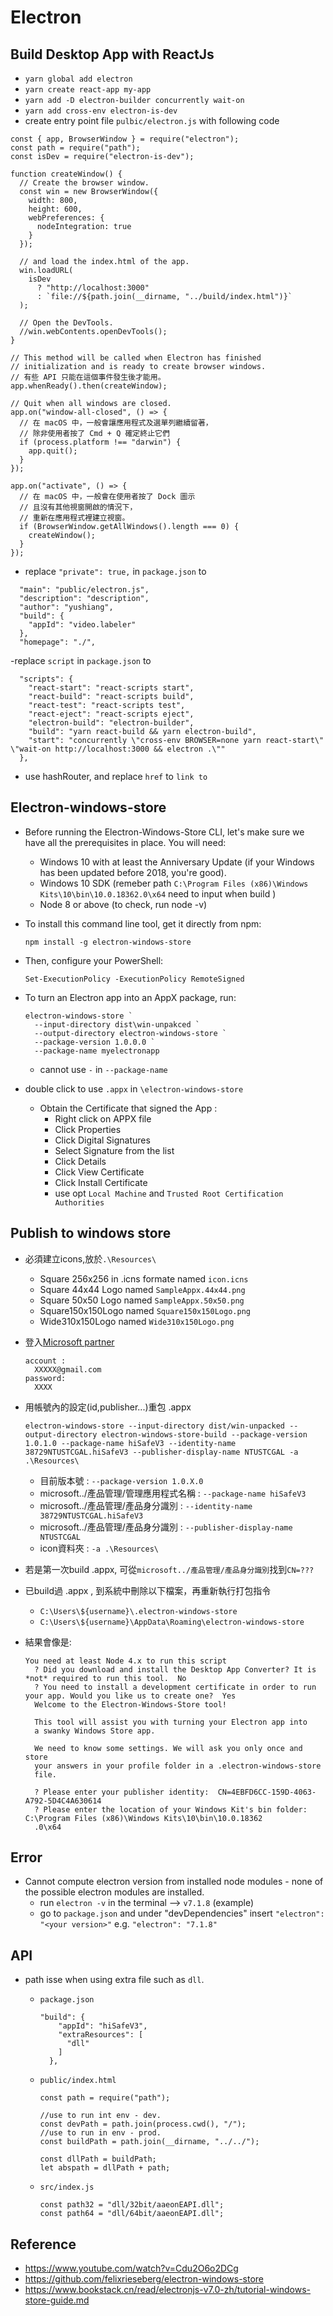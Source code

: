 # Electron

## Build Desktop App with ReactJs

- `yarn global add electron`
- `yarn create react-app my-app`
- `yarn add -D electron-builder concurrently wait-on`
- `yarn add cross-env electron-is-dev`
- create entry point file `pulbic/electron.js` with following code

```
const { app, BrowserWindow } = require("electron");
const path = require("path");
const isDev = require("electron-is-dev");

function createWindow() {
  // Create the browser window.
  const win = new BrowserWindow({
    width: 800,
    height: 600,
    webPreferences: {
      nodeIntegration: true
    }
  });

  // and load the index.html of the app.
  win.loadURL(
    isDev
      ? "http://localhost:3000"
      : `file://${path.join(__dirname, "../build/index.html")}`
  );

  // Open the DevTools.
  //win.webContents.openDevTools();
}

// This method will be called when Electron has finished
// initialization and is ready to create browser windows.
// 有些 API 只能在這個事件發生後才能用。
app.whenReady().then(createWindow);

// Quit when all windows are closed.
app.on("window-all-closed", () => {
  // 在 macOS 中，一般會讓應用程式及選單列繼續留著，
  // 除非使用者按了 Cmd + Q 確定終止它們
  if (process.platform !== "darwin") {
    app.quit();
  }
});

app.on("activate", () => {
  // 在 macOS 中，一般會在使用者按了 Dock 圖示
  // 且沒有其他視窗開啟的情況下，
  // 重新在應用程式裡建立視窗。
  if (BrowserWindow.getAllWindows().length === 0) {
    createWindow();
  }
});
```

- replace `"private": true,` in `package.json` to

```
  "main": "public/electron.js",
  "description": "description",
  "author": "yushiang",
  "build": {
    "appId": "video.labeler"
  },
  "homepage": "./",
```

-replace `script` in `package.json` to

```
  "scripts": {
    "react-start": "react-scripts start",
    "react-build": "react-scripts build",
    "react-test": "react-scripts test",
    "react-eject": "react-scripts eject",
    "electron-build": "electron-builder",
    "build": "yarn react-build && yarn electron-build",
    "start": "concurrently \"cross-env BROWSER=none yarn react-start\" \"wait-on http://localhost:3000 && electron .\""
  },
```
- use hashRouter, and replace `href` to `link to`

## Electron-windows-store

- Before running the Electron-Windows-Store CLI, let's make sure we have all the prerequisites in place. You will need:  
  - Windows 10 with at least the Anniversary Update (if your Windows has been updated before 2018, you're good).
  - Windows 10 SDK (remeber path `C:\Program Files (x86)\Windows Kits\10\bin\10.0.18362.0\x64` need to input when build )
  - Node 8 or above (to check, run node -v)  
- To install this command line tool, get it directly from npm:
  ```
  npm install -g electron-windows-store
  ```
- Then, configure your PowerShell:
  ```
  Set-ExecutionPolicy -ExecutionPolicy RemoteSigned
  ```
- To turn an Electron app into an AppX package, run:

  ```
  electron-windows-store `
    --input-directory dist\win-unpakced `
    --output-directory electron-windows-store `
    --package-version 1.0.0.0 `
    --package-name myelectronapp
  ```

  - cannot use `-` in `--package-name`

- double click to use `.appx` in `\electron-windows-store`
  - Obtain the Certificate that signed the App :
    - Right click on APPX file
    - Click Properties
    - Click Digital Signatures
    - Select Signature from the list
    - Click Details
    - Click View Certificate
    - Click Install Certificate
    - use opt `Local Machine` and `Trusted Root Certification Authorities`
## Publish to windows store
  - 必須建立icons,放於`.\Resources\`
    - Square 256x256 in .icns formate named `icon.icns`
    - Square 44x44 Logo named `SampleAppx.44x44.png`
    - Square 50x50 Logo named `SampleAppx.50x50.png`
    - Square150x150Logo named `Square150x150Logo.png`
    - Wide310x150Logo named `Wide310x150Logo.png` 

  - 登入[Microsoft partner](https://partner.microsoft.com/zh-tw/dashboard/products/9PGKRQ3BJQ98/submissions/1152921505689435130/packages)
    ```
    account :
      XXXXX@gmail.com
    password:
      XXXX
    ```
  - 用帳號內的設定(id,publisher...)重包 .appx
    ```
    electron-windows-store --input-directory dist/win-unpacked --output-directory electron-windows-store-build --package-version 1.0.1.0 --package-name hiSafeV3 --identity-name 38729NTUSTCGAL.hiSafeV3 --publisher-display-name NTUSTCGAL -a .\Resources\
    ```    
    - 目前版本號 : `--package-version 1.0.X.0` 
    - microsoft../產品管理/管理應用程式名稱 : `--package-name hiSafeV3`  
    - microsoft../產品管理/產品身分識別 : `--identity-name 38729NTUSTCGAL.hiSafeV3`
    - microsoft../產品管理/產品身分識別 : `--publisher-display-name NTUSTCGAL` 
    - icon資料夾 : `-a .\Resources\` 
   
  - 若是第一次build .appx, 可從`microsoft../產品管理/產品身分識別`找到`CN=???`
  - 已build過 .appx , 到系統中刪除以下檔案，再重新執行打包指令
    - `C:\Users\${username}\.electron-windows-store`   
    - `C:\Users\${username}\AppData\Roaming\electron-windows-store`
  - 結果會像是: 
    ```
    You need at least Node 4.x to run this script
      ? Did you download and install the Desktop App Converter? It is *not* required to run this tool.  No
      ? You need to install a development certificate in order to run your app. Would you like us to create one?  Yes
      Welcome to the Electron-Windows-Store tool!

      This tool will assist you with turning your Electron app into
      a swanky Windows Store app.

      We need to know some settings. We will ask you only once and store
      your answers in your profile folder in a .electron-windows-store
      file.

      ? Please enter your publisher identity:  CN=4EBFD6CC-159D-4063-A792-5D4C4A630614
      ? Please enter the location of your Windows Kit's bin folder:  C:\Program Files (x86)\Windows Kits\10\bin\10.0.18362
      .0\x64    
    ```
## Error

- Cannot compute electron version from installed node modules - none of the possible electron modules are installed.
  - run `electron -v` in the terminal --> `v7.1.8` (example)
  - go to `package.json` and under "devDependencies" insert `"electron": "<your version>"` e.g. `"electron": "7.1.8"`

## API

- path isse when using extra file such as `dll`.

  - `package.json`

    ```
    "build": {
        "appId": "hiSafeV3",
        "extraResources": [
          "dll"
        ]
      },
    ```

  - `public/index.html`

    ```
    const path = require("path");

    //use to run int env - dev.
    const devPath = path.join(process.cwd(), "/");
    //use to run in env - prod.
    const buildPath = path.join(__dirname, "../../");

    const dllPath = buildPath;
    let abspath = dllPath + path;
    ```

  - `src/index.js`

    ```
    const path32 = "dll/32bit/aaeonEAPI.dll";
    const path64 = "dll/64bit/aaeonEAPI.dll";
    ```

## Reference

- https://www.youtube.com/watch?v=Cdu2O6o2DCg
- https://github.com/felixrieseberg/electron-windows-store
- https://www.bookstack.cn/read/electronjs-v7.0-zh/tutorial-windows-store-guide.md
